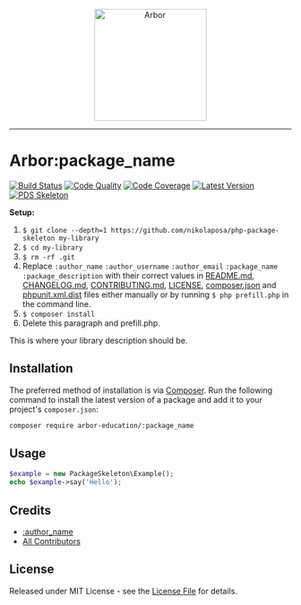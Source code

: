 <p align="center">
  <img src="http://arbor-education.com/assets/theme/img/arbor_circles.png" alt="Arbor" width="200px" />
</p>

---

# Arbor\:package_name

[![Build Status][ico-build]][link-build]
[![Code Quality][ico-code-quality]][link-code-quality]
[![Code Coverage][ico-code-coverage]][link-code-coverage]
[![Latest Version][ico-version]][link-packagist]
[![PDS Skeleton][ico-pds]][link-pds]

**Setup:** 

1. `$ git clone --depth=1 https://github.com/nikolaposa/php-package-skeleton my-library`
1. `$ cd my-library`
1. `$ rm -rf .git`
1. Replace ```:author_name``` ```:author_username``` ```:author_email``` ```:package_name``` ```:package_description``` with their correct values in [README.md](README.md), [CHANGELOG.md](CHANGELOG.md), [CONTRIBUTING.md](CONTRIBUTING.md), [LICENSE](LICENSE), [composer.json](composer.json) and [phpunit.xml.dist](phpunit.xml.dist) files either manually or by running `$ php prefill.php` in the command line.
1. `$ composer install`
1. Delete this paragraph and prefill.php.

This is where your library description should be.

## Installation

The preferred method of installation is via [Composer](http://getcomposer.org/). Run the following command to install the latest version of a package and add it to your project's `composer.json`:

```bash
composer require arbor-education/:package_name
```

## Usage

``` php
$example = new PackageSkeleton\Example();
echo $example->say('Hello');
```

## Credits

- [:author_name][link-author]
- [All Contributors][link-contributors]

## License

Released under MIT License - see the [License File](LICENSE) for details.


[ico-version]: https://img.shields.io/packagist/v/arbor-education/:package_name.svg
[ico-build]: https://travis-ci.org/arbor-education/:package_name.svg?branch=master
[ico-code-coverage]: https://img.shields.io/scrutinizer/coverage/g/arbor-education/:package_name.svg
[ico-code-quality]: https://img.shields.io/scrutinizer/g/arbor-education/:package_name.svg
[ico-pds]: https://img.shields.io/badge/pds-skeleton-blue.svg

[link-packagist]: https://packagist.org/packages/arbor-education/:package_name
[link-build]: https://travis-ci.org/arbor-education/:package_name
[link-code-coverage]: https://scrutinizer-ci.com/g/arbor-education/:package_name/code-structure
[link-code-quality]: https://scrutinizer-ci.com/g/arbor-education/:package_name
[link-pds]: https://github.com/php-pds/skeleton
[link-author]: https://github.com/:author_username
[link-contributors]: ../../contributors

